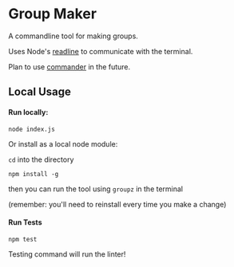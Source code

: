 # Group Maker

A commandline tool for making groups.

Uses Node's [readline](https://nodejs.org/api/readline.html) to communicate with the terminal.

Plan to use [commander](https://www.npmjs.com/package/commander) in the future.

## Local Usage

#### Run locally: 

`node index.js`

Or install as a local node module:

`cd` into the directory

`npm install -g`

then you can run the tool using `groupz` in the terminal

(remember: you'll need to reinstall every time you make a change)

#### Run Tests

`npm test`

Testing command will run the linter!